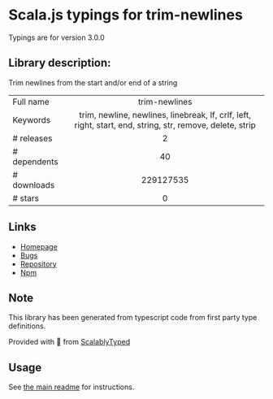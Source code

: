
# Scala.js typings for trim-newlines

Typings are for version 3.0.0

## Library description:
Trim newlines from the start and/or end of a string

|                    |                 |
| ------------------ | :-------------: |
| Full name          | trim-newlines |
| Keywords           | trim, newline, newlines, linebreak, lf, crlf, left, right, start, end, string, str, remove, delete, strip |
| # releases         | 2 |
| # dependents       | 40 |
| # downloads        | 229127535 |
| # stars            | 0 |

## Links
- [Homepage](https://github.com/sindresorhus/trim-newlines#readme)
- [Bugs](https://github.com/sindresorhus/trim-newlines/issues)
- [Repository](https://github.com/sindresorhus/trim-newlines)
- [Npm](https://www.npmjs.com/package/trim-newlines)
    


## Note
This library has been generated from typescript code from first party type definitions.

Provided with :purple_heart: from [ScalablyTyped](https://github.com/oyvindberg/ScalablyTyped)

## Usage
See [the main readme](../../readme.md) for instructions.


